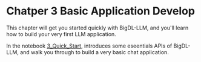 # Chatper 3 Basic Application Develop

This chapter will get you started quickly with BigDL-LLM, and you'll learn how to build your very first LLM application. 

In the notebook [3_Quick_Start](./3_Quick_Start.ipynb), introduces some eseentials APIs of BigDL-LLM, and walk you through to build a very basic chat application. 
